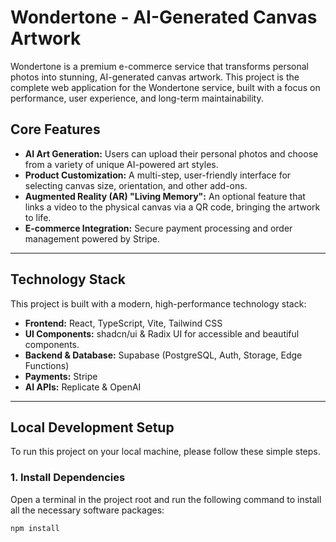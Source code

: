 # Wondertone - AI-Generated Canvas Artwork

Wondertone is a premium e-commerce service that transforms personal photos into stunning, AI-generated canvas artwork. This project is the complete web application for the Wondertone service, built with a focus on performance, user experience, and long-term maintainability.

## Core Features

* **AI Art Generation:** Users can upload their personal photos and choose from a variety of unique AI-powered art styles.
* **Product Customization:** A multi-step, user-friendly interface for selecting canvas size, orientation, and other add-ons.
* **Augmented Reality (AR) "Living Memory":** An optional feature that links a video to the physical canvas via a QR code, bringing the artwork to life.
* **E-commerce Integration:** Secure payment processing and order management powered by Stripe.

---

## Technology Stack

This project is built with a modern, high-performance technology stack:

* **Frontend:** React, TypeScript, Vite, Tailwind CSS
* **UI Components:** shadcn/ui & Radix UI for accessible and beautiful components.
* **Backend & Database:** Supabase (PostgreSQL, Auth, Storage, Edge Functions)
* **Payments:** Stripe
* **AI APIs:** Replicate & OpenAI

---

## Local Development Setup

To run this project on your local machine, please follow these simple steps.

### **1. Install Dependencies**

Open a terminal in the project root and run the following command to install all the necessary software packages:

```sh
npm install
